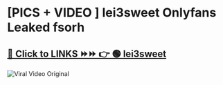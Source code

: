 
 # [PICS + VIDEO ] lei3sweet Onlyfans Leaked fsorh

## <h2><a href="https://clipsfans.com/lei3sweet&ref=git">🔗 Click to LINKS ⏩⏩ 👉 🟢 lei3sweet </a></h2>

<a href="https://clipsfans.com/lei3sweet&ref=git" rel="nofollow" data-target="animated-image.originalLink"><img src="https://i.ibb.co.com/xMMVF88/686577567.gif" alt="Viral Video Original" style="max-width: 100%; display: inline-block;" data-target="animated-image.originalImage"></a>

